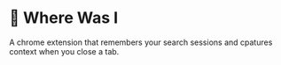 # 🧭 Where Was I

A chrome extension that remembers your search sessions and cpatures context when you close a tab.
